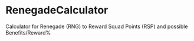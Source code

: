# RenegadeCalculator
Calculator for Renegade (RNG) to Reward Squad Points (RSP) and possible Benefits/Reward%
